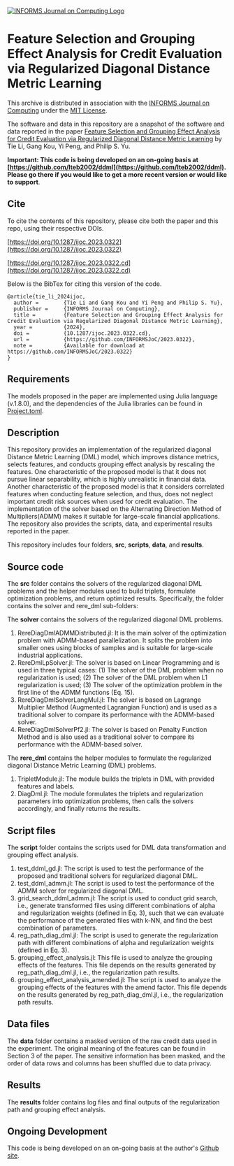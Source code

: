 [![INFORMS Journal on Computing Logo](https://INFORMSJoC.github.io/logos/INFORMS_Journal_on_Computing_Header.jpg)](https://pubsonline.informs.org/journal/ijoc)

# Feature Selection and Grouping Effect Analysis for Credit Evaluation via Regularized Diagonal Distance Metric Learning

This archive is distributed in association with the [INFORMS Journal on
Computing](https://pubsonline.informs.org/journal/ijoc) under the [MIT License](LICENSE.txt).

The software and data in this repository are a snapshot of the software and data reported in the paper 
[Feature Selection and Grouping Effect Analysis for Credit Evaluation via Regularized Diagonal Distance Metric Learning](https://doi.org/10.1287/ijoc.2023.0322) by Tie Li, Gang Kou, Yi Peng, and Philip S. Yu. 

**Important: This code is being developed on an on-going basis at [https://github.com/lteb2002/ddml](https://github.com/lteb2002/ddml). Please go there if you would like to get a more recent version or would like to support**.

## Cite

To cite the contents of this repository, please cite both the paper and this repo, using their respective DOIs.

[https://doi.org/10.1287/ijoc.2023.0322](https://doi.org/10.1287/ijoc.2023.0322)

[https://doi.org/10.1287/ijoc.2023.0322.cd](https://doi.org/10.1287/ijoc.2023.0322.cd)


Below is the BibTex for citing this version of the code.

```
@article{tie_li_2024ijoc,
  author =        {Tie Li and Gang Kou and Yi Peng and Philip S. Yu},
  publisher =     {INFORMS Journal on Computing},
  title =         {Feature Selection and Grouping Effect Analysis for Credit Evaluation via Regularized Diagonal Distance Metric Learning},
  year =          {2024},
  doi =           {10.1287/ijoc.2023.0322.cd},
  url =           {https://github.com/INFORMSJoC/2023.0322},
  note =          {Available for download at https://github.com/INFORMSJoC/2023.0322}
}  
```
## Requirements

The models proposed in the paper are implemented using Julia language (v.1.8.0), and the dependencies of the Julia libraries can be found in [Project.toml](Project.toml).



## Description

This repository provides an implementation of the regularized diagonal Distance Metric Learning (DML) model, which improves distance metrics, selects features, and conducts grouping effect analysis by rescaling the features. One characteristic of the proposed model is that it does not pursue linear separability, which is highly unrealistic in financial data. Another characteristic of the proposed model is that it considers correlated features when conducting feature selection, and thus, does not neglect important credit risk sources when used for credit evaluation. The implementation of the solver based on the Alternating Direction Method of Multipliers(ADMM) makes it suitable for large-scale financial applications. The repository also provides the scripts, data, and experimental results reported in the paper.


This repository includes four folders, **src**, **scripts**, **data**, and **results**.

## Source code
The **src** folder contains the solvers of the regularized diagonal DML problems and the helper modules used to build triplets, formulate optimization problems, and return optimized results. Specifically, the folder contains the solver and rere_dml sub-folders:

The **solver** contains the solvers of the regularized diagonal DML problems.

1. RereDiagDmlADMMDistributed.jl: It is the main solver of the optimization problem with ADMM-based parallelization. It splits the problem into smaller ones using blocks of samples and is suitable for large-scale industrial applications.
2. RereDmlLpSolver.jl: The solver is based on Linear Programming and is used in three typical cases: (1) The solver of the DML problem when no regularization is used; (2) The solver of the DML problem when L1 regularization is used; (3) The solver of the optimization problem in the first line of the ADMM functions (Eq. 15).
3. RereDiagDmlSolverLangMul.jl: The solver is based on Lagrange Multiplier Method (Augmented Lagrangian Function) and is used as a traditional solver to compare its performance with the ADMM-based solver. 
4. RereDiagDmlSolverPf2.jl:  The solver is based on Penalty Function Method and is also used as a traditional solver to compare its performance with the ADMM-based solver. 


The **rere_dml** contains the helper modules to formulate the regularized diagonal Distance Metric Learning (DML) problems.

1. TripletModule.jl: The module builds the triplets in DML with provided features and labels.
2. DiagDml.jl: The module formulates the triplets and regularization parameters into optimization problems, then calls the solvers accordingly, and finally returns the results.

## Script files

The **script** folder contains the scripts used for DML data transformation and grouping effect analysis. 

1. test_ddml_gd.jl: The script is used to test the performance of the proposed and traditional solvers for regularized diagonal DML.
2. test_ddml_admm.jl: The script is used to test the performance of the ADMM solver for regularized diagonal DML.
3. grid_search_ddml_admm.jl: The script is used to conduct grid search, i.e., generate transformed files using different combinations of alpha and regularization weights (defined in Eq. 3), such that we can evaluate the performance of the generated files with k-NN, and find the best combination of parameters.
4. reg_path_diag_dml.jl: The script is used to generate the regularization path with different combinations of alpha and regularization weights (defined in Eq. 3).
5. grouping_effect_analysis.jl: This file is used to analyze the grouping effects of the features. This file depends on the results generated by reg_path_diag_dml.jl, i.e., the regularization path results. 
6. grouping_effect_analysis_amended.jl: The script is used to analyze the grouping effects of the features with the amend factor. This file depends on the results generated by reg_path_diag_dml.jl, i.e., the regularization path results. 


## Data files
The **data** folder contains a masked version of the raw credit data used in the experiment. The original meaning of the features can be found in Section 3 of the paper. The sensitive information has been masked, and the order of data rows and columns has been shuffled due to data privacy.


## Results
The **results** folder contains log files and final outputs of the regularization path and grouping effect analysis.

## Ongoing Development

This code is being developed on an on-going basis at the author's
[Github site](https://github.com/lteb2002/ddml).